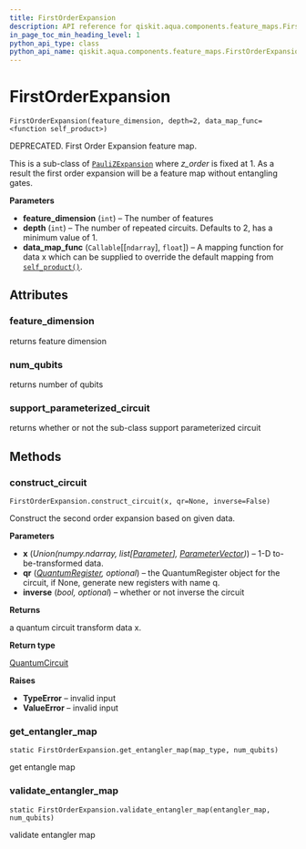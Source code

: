 ```yaml
---
title: FirstOrderExpansion
description: API reference for qiskit.aqua.components.feature_maps.FirstOrderExpansion
in_page_toc_min_heading_level: 1
python_api_type: class
python_api_name: qiskit.aqua.components.feature_maps.FirstOrderExpansion
---
```


# FirstOrderExpansion

<span id="qiskit.aqua.components.feature_maps.FirstOrderExpansion" />

`FirstOrderExpansion(feature_dimension, depth=2, data_map_func=<function self_product>)`

DEPRECATED. First Order Expansion feature map.

This is a sub-class of [`PauliZExpansion`](qiskit.aqua.components.feature_maps.PauliZExpansion "qiskit.aqua.components.feature_maps.PauliZExpansion") where *z\_order* is fixed at 1. As a result the first order expansion will be a feature map without entangling gates.

**Parameters**

*   **feature\_dimension** (`int`) – The number of features
*   **depth** (`int`) – The number of repeated circuits. Defaults to 2, has a minimum value of 1.
*   **data\_map\_func** (`Callable`\[\[`ndarray`], `float`]) – A mapping function for data x which can be supplied to override the default mapping from [`self_product()`](qiskit.aqua.components.feature_maps.self_product "qiskit.aqua.components.feature_maps.self_product").

## Attributes

### feature\_dimension

returns feature dimension

### num\_qubits

returns number of qubits

### support\_parameterized\_circuit

returns whether or not the sub-class support parameterized circuit

## Methods

### construct\_circuit

<span id="qiskit.aqua.components.feature_maps.FirstOrderExpansion.construct_circuit" />

`FirstOrderExpansion.construct_circuit(x, qr=None, inverse=False)`

Construct the second order expansion based on given data.

**Parameters**

*   **x** (*Union(numpy.ndarray, list\[*[*Parameter*](qiskit.circuit.Parameter "qiskit.circuit.Parameter")*],* [*ParameterVector*](qiskit.circuit.ParameterVector "qiskit.circuit.ParameterVector")*)*) – 1-D to-be-transformed data.
*   **qr** ([*QuantumRegister*](qiskit.circuit.QuantumRegister "qiskit.circuit.QuantumRegister")*, optional*) – the QuantumRegister object for the circuit, if None, generate new registers with name q.
*   **inverse** (*bool, optional*) – whether or not inverse the circuit

**Returns**

a quantum circuit transform data x.

**Return type**

[QuantumCircuit](qiskit.circuit.QuantumCircuit "qiskit.circuit.QuantumCircuit")

**Raises**

*   **TypeError** – invalid input
*   **ValueError** – invalid input

### get\_entangler\_map

<span id="qiskit.aqua.components.feature_maps.FirstOrderExpansion.get_entangler_map" />

`static FirstOrderExpansion.get_entangler_map(map_type, num_qubits)`

get entangle map

### validate\_entangler\_map

<span id="qiskit.aqua.components.feature_maps.FirstOrderExpansion.validate_entangler_map" />

`static FirstOrderExpansion.validate_entangler_map(entangler_map, num_qubits)`

validate entangler map

